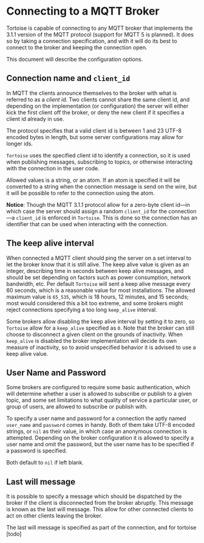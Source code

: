 # Connecting to a MQTT Broker

Tortoise is capable of connecting to any MQTT broker that implements
the 3.1.1 version of the MQTT protocol (support for MQTT 5 is
planned). It does so by taking a connection specification, and with it
will do its best to connect to the broker and keeping the connection
open.

This document will describe the configuration options.

## Connection name and `client_id`

In MQTT the clients announce themselves to the broker with what is
referred to as a *client id*. Two clients cannot share the same client
id, and depending on the implementation (or configuration) the server
will either kick the first client off the broker, or deny the new
client if it specifies a client id already in use.

The protocol specifies that a valid client id is between 1 and 23
UTF-8 encoded bytes in length, but some server configurations may
allow for longer ids.

`Tortoise` uses the specified client id to identify a connection, so
it is used when publishing messages, subscribing to topics, or
otherwise interacting with the connection in the user code.

Allowed values is a string, or an atom. If an atom is specified it
will be converted to a string when the connection message is send on
the wire, but it will be possible to refer to the connection using the
atom.

**Notice**: Though the MQTT 3.1.1 protocol allow for a zero-byte
client id—in which case the server should assign a random `client_id`
for the connection—a `client_id` is enforced in `Tortoise`. This is
done so the connection has an identifier that can be used when
interacting with the connection.

## The keep alive interval

When connected a MQTT client should ping the server on a set interval
to let the broker know that it is still alive. The keep alive value is
given as an integer, describing time in seconds between keep alive
messages, and should be set depending on factors such as power
consumption, network bandwidth, etc. Per default `Tortoise` will sent
a keep alive message every 60 seconds, which is a reasonable value for
most installations. The allowed maximum value is `65_535`, which is 18
hours, 12 minutes, and 15 seconds; most would considered this a bit
too extreme, and some brokers might reject connections specifying a
too long `keep_alive` interval.

Some brokers allow disabling the keep alive interval by setting it to
zero, so `Tortoise` allow for a `keep_alive` specified as `0`. Note
that the broker can still choose to disconnect a given client on the
grounds of inactivity. When `keep_alive` is disabled the broker
implementation will decide its own measure of inactivity, so to avoid
unspecified behavior it is advised to use a keep alive value.

## User Name and Password

Some brokers are configured to require some basic authentication,
which will determine whether a user is allowed to subscribe or publish
to a given topic, and some set limitations to what quality of service
a particular user, or group of users, are allowed to subscribe or
publish with.

To specify a user name and password for a connection the aptly named
`user_name` and `password` comes in handy. Both of them take UTF-8
encoded strings, or `nil` as their value, in which case an anonymous
connection is attempted. Depending on the broker configuration it is
allowed to specify a user name and omit the password, but the user
name has to be specified if a password is specified.

Both default to `nil` if left blank.

## Last will message

It is possible to specify a message which should be dispatched by the
broker if the client is disconnected from the broker abruptly. This
message is known as the last will message. This allow for other
connected clients to act on other clients leaving the broker.

The last will message is specified as part of the connection, and for
tortoise [todo]
